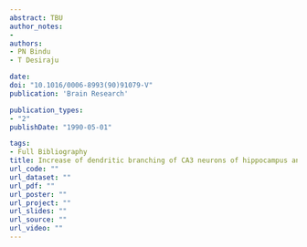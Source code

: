 ```yaml
---
abstract: TBU
author_notes:
- 
authors:
- PN Bindu
- T Desiraju

date: 
doi: "10.1016/0006-8993(90)91079-V"
publication: 'Brain Research'

publication_types:
- "2"
publishDate: "1990-05-01"

tags:
- Full Bibliography
title: Increase of dendritic branching of CA3 neurons of hippocampus and self-stimulation areas in subjects experiencing self-stimulation of lateral hypothalamus and substantia nigra-ventral tegmental area
url_code: ""
url_dataset: ""
url_pdf: ""
url_poster: ""
url_project: ""
url_slides: ""
url_source: ""
url_video: ""
---
```

